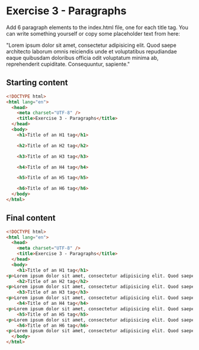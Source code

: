 # Exercise 3 - Paragraphs

Add 6 paragraph elements to the index.html file, one for each title tag. You can write something yourself or copy some placeholder text from here:

"Lorem ipsum dolor sit amet, consectetur adipisicing elit. Quod saepe architecto laborum omnis reiciendis unde et voluptatibus repudiandae eaque quibusdam doloribus officia odit voluptatum minima ab, reprehenderit cupiditate. Consequuntur, sapiente."


## Starting content

```html
<!DOCTYPE html>
<html lang="en">
  <head>
    <meta charset="UTF-8" />
    <title>Exercise 3 - Paragraphs</title>
  </head>
  <body>
    <h1>Title of an H1 tag</h1>

    <h2>Title of an H2 tag</h2>

    <h3>Title of an H3 tag</h3>

    <h4>Title of an H4 tag</h4>

    <h5>Title of an H5 tag</h5>

    <h6>Title of an H6 tag</h6>
  </body>
</html>
````

## Final content

```html
<!DOCTYPE html>
<html lang="en">
  <head>
    <meta charset="UTF-8" />
    <title>Exercise 3 - Paragraphs</title>
  </head>
  <body>
    <h1>Title of an H1 tag</h1>
<p>Lorem ipsum dolor sit amet, consectetur adipisicing elit. Quod saepe architecto laborum omnis reiciendis unde et voluptatibus repudiandae eaque quibusdam doloribus officia odit voluptatum minima ab, reprehenderit cupiditate. Consequuntur, sapiente.</p>
    <h2>Title of an H2 tag</h2>
<p>Lorem ipsum dolor sit amet, consectetur adipisicing elit. Quod saepe architecto laborum omnis reiciendis unde et voluptatibus repudiandae eaque quibusdam doloribus officia odit voluptatum minima ab, reprehenderit cupiditate. Consequuntur, sapiente.</p>
    <h3>Title of an H3 tag</h3>
<p>Lorem ipsum dolor sit amet, consectetur adipisicing elit. Quod saepe architecto laborum omnis reiciendis unde et voluptatibus repudiandae eaque quibusdam doloribus officia odit voluptatum minima ab, reprehenderit cupiditate. Consequuntur, sapiente.</p>
    <h4>Title of an H4 tag</h4>
<p>Lorem ipsum dolor sit amet, consectetur adipisicing elit. Quod saepe architecto laborum omnis reiciendis unde et voluptatibus repudiandae eaque quibusdam doloribus officia odit voluptatum minima ab, reprehenderit cupiditate. Consequuntur, sapiente.</p>
    <h5>Title of an H5 tag</h5>
<p>Lorem ipsum dolor sit amet, consectetur adipisicing elit. Quod saepe architecto laborum omnis reiciendis unde et voluptatibus repudiandae eaque quibusdam doloribus officia odit voluptatum minima ab, reprehenderit cupiditate. Consequuntur, sapiente.</p>
    <h6>Title of an H6 tag</h6>
<p>Lorem ipsum dolor sit amet, consectetur adipisicing elit. Quod saepe architecto laborum omnis reiciendis unde et voluptatibus repudiandae eaque quibusdam doloribus officia odit voluptatum minima ab, reprehenderit cupiditate. Consequuntur, sapiente.</p>
  </body>
</html>
````
